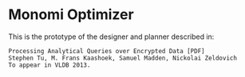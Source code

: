 Monomi Optimizer
================

This is the prototype of the designer and planner described in:

    Processing Analytical Queries over Encrypted Data [PDF] 
    Stephen Tu, M. Frans Kaashoek, Samuel Madden, Nickolai Zeldovich 
    To appear in VLDB 2013. 
